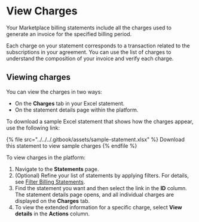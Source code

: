 # View Charges

Your Marketplace billing statements include all the charges used to generate an invoice for the specified billing period.&#x20;

Each charge on your statement corresponds to a transaction related to the subscriptions in your agreement. You can use the list of charges to understand the composition of your invoice and verify each charge.&#x20;

## Viewing charges

You can view the charges in two ways:

* On the **Charges** tab in your Excel statement.
* On the statement details page within the platform.&#x20;

To download a sample Excel statement that shows how the charges appear, use the following link:

{% file src="../../../.gitbook/assets/sample-statement.xlsx" %}
Download this statement to view sample charges
{% endfile %}

To view charges in the platform:

1. Navigate to the **Statements** page.
2. (Optional) Refine your list of statements by applying filters. For details, see [Filter Billing Statements](filter-billing-statements.md).
3. Find the statement you want and then select the link in the **ID** column. The statement details page opens, and all individual charges are displayed on the **Charges** tab.&#x20;
4. To view the extended information for a specific charge, select **View details** in the **Actions** column.
